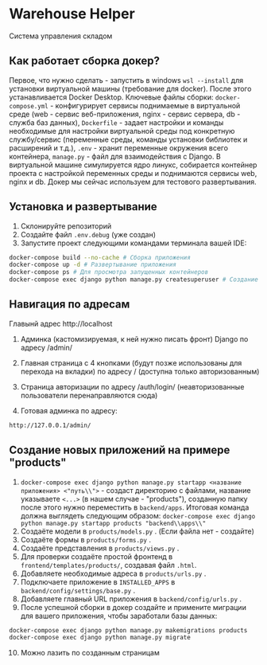 # Warehouse Helper

Система управления складом

## Как работает сборка докер?
Первое, что нужно сделать - запустить в windows `wsl --install` для установки виртуальной машины (требование для docker). После этого устанавливается Docker Desktop. Ключевые файлы сборки:  `docker-compose.yml` - конфигурирует сервисы поднимаемые в виртуальной среде (web - сервис веб-приложения, nginx - сервис сервера, db - служба баз данных), `Dockerfile` - задает настройки и команды необходимые для настройки виртуальной среды под конкретную службу/сервис (переменные среды, команды установки библиотек и расширений и т.д.), `.env` - хранит переменные окружения всего контейнера, `manage.py` - файл для взаимодействия с Django. 
В виртуальной машине симулируется ядро линукс, собирается контейнер проекта с настройкой переменных среды и поднимаются сервисы web, nginx и db. Докер мы сейчас используем для тестового развертывания.

## Установка и развертывание

1. Склонируйте репозиторий
2. Создайте файл `.env.debug` (уже создан)
3. Запустите проект следующими командами терминала вашей IDE:

```bash
docker-compose build --no-cache # Сборка приложения
docker-compose up -d # Развертывание приложения
docker-compose ps # Для просмотра запущенных контейнеров
docker-compose exec django python manage.py createsuperuser # Создание админки
```


## Навигация по адресам
Главынй адрес http://localhost
1. Админка (кастомизируемая, к ней нужно писать фронт) Django по адресу /admin/

2. Главная страница с 4 кнопками (будут позже использованы для перехода на вкладки) по адресу / (доступна только авторизованным)

3. Страница авторизации по адресу /auth/login/ (неавторизованные пользователи перенаправляются сюда)

4. Готовая админка по адресу: 
```bash  
http://127.0.0.1/admin/
```

## Создание новых приложений на примере "products"
1. ```docker-compose exec django python manage.py startapp <название приложения> <"путь\\">``` - создаст директорию с файлами, название указываете `<...>` (в нашем случае - "products"), созданную папку после этого нужно переместить в `backend/apps`. Итоговая команда должна выглядеть следующим образом:
```docker-compose exec django python manage.py startapp products "backend\\apps\\"```
3. Создаёте модели в `products/models.py` . (Если файла нет - создайте)
4. Создаёте формы в `products/forms.py` . 
5. Создаёте представления в `products/views.py` .
6. Для проверки создаёте простой фронтенд в `frontend/templates/products/`, создавая файл `.html`.
7. Добавляете необходимые адреса в `products/urls.py` .
8. Подключаете приложение в `INSTALLED_APPS` в `backend/config/settings/base.py` .
9. Добавляете главный URL приложения в `backend/config/urls.py` .
10. После успешной сборки в докер создайте и примените миграции для вашего приложения, чтобы заработали базы данных:
```bash
docker-compose exec django python manage.py makemigrations products
docker-compose exec django python manage.py migrate
```
10. Можно лазить по созданным страницам
